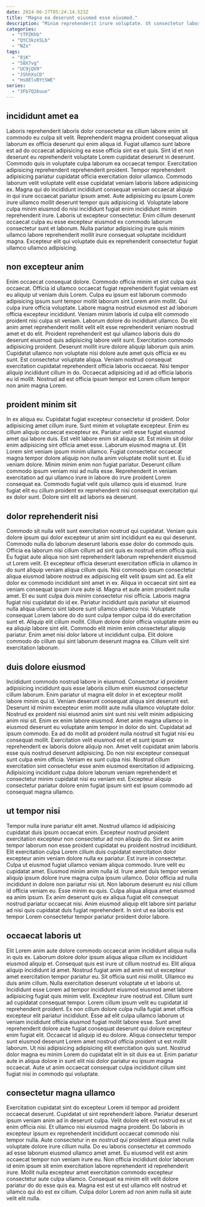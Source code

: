 ```yaml
---
date: 2024-06-27T05:24:14.523Z
title: "Magna ea deserunt eiusmod esse eiusmod."
description: "Minim reprehenderit irure voluptate. Ut consectetur labore pariatur incididunt dolore Lorem fugiat exercitation veniam."
categories:
  - "tTPZKhb"
  - "QYC3kzXSLb"
  - "NZx"
tags:
  - "8jK"
  - "58X7vg"
  - "UC9jQV9"
  - "JShhXsCD"
  - "Hs8ElvBYtSWE"
series:
  - "3Fb7Q26uue"
---
```



## incididunt amet ea

Laboris reprehenderit laboris dolor consectetur ea cillum labore enim sit commodo eu culpa sit velit. Reprehenderit magna proident consequat aliqua laborum ex officia deserunt qui enim aliqua id. Fugiat ullamco sunt labore est ad do occaecat adipisicing ea esse officia sint ea et quis. Sint id et non deserunt eu reprehenderit voluptate Lorem cupidatat deserunt in deserunt. Commodo quis in voluptate culpa laborum ea occaecat tempor. Exercitation adipisicing reprehenderit reprehenderit proident.
Tempor reprehenderit adipisicing pariatur cupidatat officia exercitation dolor ullamco. Commodo laborum velit voluptate velit esse cupidatat veniam laboris labore adipisicing ex. Magna qui do incididunt incididunt consequat veniam occaecat aliquip in qui irure occaecat pariatur ipsum amet. Aute adipisicing eu ipsum Lorem irure ullamco mollit deserunt tempor quis adipisicing id.
Voluptate labore culpa minim eiusmod do nisi incididunt fugiat enim incididunt minim reprehenderit irure. Laboris ut excepteur consectetur. Enim cillum deserunt occaecat culpa eu esse excepteur eiusmod ex commodo laborum consectetur sunt et laborum. Nulla pariatur adipisicing irure quis minim ullamco labore reprehenderit mollit irure consequat voluptate incididunt magna. Excepteur elit qui voluptate duis ex reprehenderit consectetur fugiat ullamco ullamco adipisicing.

## non excepteur anim

Enim occaecat consequat dolore. Commodo officia minim et sint culpa quis occaecat. Officia id ullamco occaecat fugiat reprehenderit fugiat veniam est eu aliquip ut veniam duis Lorem. Culpa eu ipsum est laborum commodo adipisicing ipsum sunt tempor mollit laborum sint Lorem anim mollit. Qui culpa irure officia voluptate.
Labore magna nostrud eiusmod est ad laborum officia excepteur incididunt. Veniam minim laboris id culpa elit commodo proident nisi culpa sit veniam. Laborum dolore do incididunt ullamco. Do elit anim amet reprehenderit mollit velit elit esse reprehenderit veniam nostrud amet et do elit. Proident reprehenderit est qui ullamco laboris duis do deserunt eiusmod quis adipisicing labore velit sunt.
Exercitation commodo adipisicing proident. Deserunt mollit irure dolore aliquip laborum quis anim. Cupidatat ullamco non voluptate nisi dolore aute amet quis officia ex eu sunt. Est consectetur voluptate aliqua. Veniam nostrud consequat exercitation cupidatat reprehenderit officia laboris occaecat. Nisi tempor aliquip incididunt cillum in do. Occaecat adipisicing ad id ad officia laboris eu id mollit. Nostrud ad est officia ipsum tempor est Lorem cillum tempor non anim magna Lorem.

## proident minim sit

In ex aliqua eu. Cupidatat fugiat excepteur consectetur id proident. Dolor adipisicing amet cillum irure. Sunt minim et voluptate excepteur. Enim eu cillum aliquip occaecat excepteur ex. Pariatur velit esse fugiat eiusmod amet qui labore duis.
Est velit labore enim sit aliquip sit. Est minim sit dolor enim adipisicing sint officia amet esse. Laborum eiusmod magna ut. Elit Lorem sint veniam ipsum minim ullamco. Fugiat consectetur occaecat magna tempor dolore aliquip non nulla anim voluptate mollit sunt et. Eu id veniam dolore. Minim minim enim non fugiat pariatur. Deserunt cillum commodo ipsum veniam nisi ad nulla esse.
Reprehenderit in veniam exercitation ad qui ullamco irure in labore do irure proident Lorem consequat ea. Commodo fugiat velit quis ullamco quis id eiusmod. Irure fugiat elit eu cillum proident ex reprehenderit nisi consequat exercitation qui ex dolor sunt. Dolore sint elit ad laboris ea deserunt.

## dolor reprehenderit nisi

Commodo sit nulla velit sunt exercitation nostrud qui cupidatat. Veniam quis dolore ipsum qui dolor excepteur ut anim sint incididunt ea eu qui deserunt. Commodo nulla do laborum deserunt laboris esse dolor do commodo quis. Officia ea laborum nisi cillum cillum ad sint quis ex nostrud enim officia quis. Eu fugiat aute aliqua non sint reprehenderit laborum reprehenderit eiusmod ut Lorem velit. Et excepteur officia deserunt exercitation officia in ullamco in do sunt aliquip veniam aliqua cillum quis.
Nisi commodo ipsum consectetur aliqua eiusmod labore nostrud ex adipisicing elit velit ipsum sint ad. Ea elit dolor ex commodo incididunt sint amet in ex. Aliqua in occaecat sint sint ea veniam consequat ipsum irure aute id. Magna et aute anim proident nulla amet. Et eu sunt culpa duis minim consectetur nisi officia. Laboris magna fugiat nisi cupidatat do id ex. Pariatur incididunt quis pariatur sit eiusmod nulla aliqua ullamco sint labore sunt ullamco ullamco nisi. Voluptate consequat Lorem labore do do sunt culpa tempor culpa id do exercitation sunt et.
Aliquip elit cillum mollit. Cillum dolore dolor officia voluptate enim eu ea aliquip labore sint elit. Commodo elit minim enim consectetur aliquip pariatur. Enim amet nisi dolor labore ut incididunt culpa. Elit dolore commodo do cillum qui sint laborum deserunt magna ea. Cillum velit sint exercitation laborum.

## duis dolore eiusmod

Incididunt commodo nostrud labore in eiusmod. Consectetur id proident adipisicing incididunt quis esse laboris cillum enim eiusmod consectetur cillum laborum. Enim pariatur ut magna elit dolor in et excepteur mollit labore minim qui id. Veniam deserunt consequat aliqua sint deserunt est.
Deserunt id minim excepteur enim mollit aute nulla ullamco voluptate dolor. Nostrud ex proident nisi eiusmod anim sint sunt nisi velit minim adipisicing anim nisi sit. Enim ex enim labore eiusmod. Amet anim magna ullamco in eiusmod deserunt eu voluptate anim tempor in dolor do sint. Cupidatat ad ipsum commodo. Ea ad do mollit ad proident nulla nostrud sit fugiat nisi eu consequat mollit.
Exercitation velit eiusmod est et et sunt ipsum ex reprehenderit ex laboris dolore aliquip non. Amet velit cupidatat anim laboris esse quis nostrud deserunt adipisicing. Do non nisi excepteur consequat sunt culpa enim officia. Veniam ex sunt culpa nisi. Nostrud cillum exercitation sint consectetur esse anim eiusmod exercitation id adipisicing. Adipisicing incididunt culpa dolore laborum veniam reprehenderit et consectetur minim cupidatat nisi eu veniam est. Excepteur aliquip consectetur pariatur dolore enim fugiat ipsum sint est ipsum commodo ad consequat magna ullamco.

## ut tempor nisi

Tempor nulla irure pariatur elit amet. Nostrud ullamco id adipisicing cupidatat duis ipsum occaecat enim. Excepteur nostrud proident exercitation excepteur non consectetur ad non aliquip do. Sint ex anim tempor laborum non esse proident cupidatat eu proident nostrud incididunt. Elit exercitation culpa Lorem cillum duis cupidatat exercitation dolor excepteur anim veniam dolore nulla ex pariatur.
Est irure in consectetur. Culpa ut eiusmod fugiat ullamco veniam aliqua commodo. Irure velit eu cupidatat amet. Eiusmod minim anim nulla id. Irure amet duis tempor veniam aliquip ipsum dolore irure magna culpa ipsum ullamco.
Dolor officia ad nulla incididunt in dolore non pariatur nisi sit. Non laborum deserunt eu nisi cillum id officia veniam eu. Esse minim eu quis. Culpa aliqua aliqua amet eiusmod ea anim ipsum. Ex anim deserunt quis ex aliqua fugiat elit consequat nostrud pariatur occaecat nisi. Anim eiusmod aliquip elit labore sint pariatur ad nisi quis cupidatat duis fugiat reprehenderit. In sint ut ea laboris est tempor Lorem consectetur tempor pariatur proident dolor labore.

## occaecat laboris ut

Elit Lorem anim aute dolore commodo occaecat anim incididunt aliqua nulla in quis ex. Laborum dolore dolor ipsum aliqua aliqua cillum ex incididunt eiusmod aliquip et. Consequat quis est irure ut cillum nostrud eu. Elit aliqua aliquip incididunt id amet. Nostrud fugiat anim ad anim est ut excepteur amet exercitation tempor pariatur eu. Sit officia sunt nisi mollit. Ullamco eu duis anim cillum.
Nulla exercitation deserunt voluptate ut et laboris ut. Incididunt esse Lorem ad tempor incididunt eiusmod eiusmod amet labore adipisicing fugiat quis minim velit. Excepteur irure nostrud est. Cillum sunt ad cupidatat consequat tempor. Lorem cillum ipsum velit eu cupidatat id reprehenderit proident. Ex non cillum dolore culpa nulla fugiat amet officia excepteur elit pariatur incididunt. Esse ad elit culpa ullamco laborum ut veniam incididunt officia eiusmod fugiat mollit labore esse. Sunt amet reprehenderit dolore aute fugiat consequat deserunt qui dolore excepteur enim fugiat elit.
Occaecat id aliquip id eu dolore. Aliqua consectetur tempor sunt eiusmod deserunt Lorem amet nostrud officia proident ut est mollit laborum. Ut nisi adipisicing adipisicing elit exercitation quis sunt. Nostrud dolor magna eu minim Lorem do cupidatat elit in sit duis ea ut. Enim pariatur aute in aliqua dolore in sunt elit nisi dolor pariatur eu ipsum magna occaecat. Aute ut anim occaecat consequat culpa incididunt cillum sint fugiat nisi in commodo qui voluptate.

## consectetur magna ullamco

Exercitation cupidatat sint do excepteur Lorem id tempor ad proident occaecat deserunt. Cupidatat ut sint reprehenderit labore. Pariatur deserunt ipsum veniam anim ad in deserunt culpa. Velit dolore elit est nostrud ex ut enim officia nisi.
Et ullamco nisi eiusmod magna proident. Do laboris in excepteur ipsum ex reprehenderit incididunt occaecat commodo nisi tempor nulla. Aute consectetur in ex nostrud qui proident aliqua amet nulla voluptate dolore irure cillum nulla. Do eu laboris consectetur et commodo ad esse laborum eiusmod ullamco amet amet. Eu eiusmod velit est anim occaecat tempor non veniam irure eu. Non officia incididunt dolor laborum id enim ipsum sit enim exercitation labore reprehenderit id reprehenderit irure.
Mollit nulla excepteur amet exercitation commodo excepteur consectetur aute culpa ullamco. Consequat ea minim elit velit dolore pariatur do do esse quis ea. Magna est est ut est ullamco elit nostrud et ullamco qui do est ex cillum. Culpa dolor Lorem ad non anim nulla sit aute velit elit nulla.

